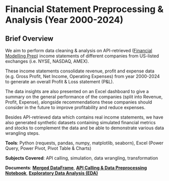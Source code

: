 # Financial Statement Preprocessing & Analysis (Year 2000-2024)
## Brief Overview
We aim to perform data cleaning & analysis on API-retrieved ([Financial Modelling Prep](https://financialmodelingprep.com/api/v3/stock/list?apikey=NSD2m35XyjrwOoYdtKbq1JPOHlABl8CW)) income statements of different companies from US-listed exchanges (i.e. NYSE, NASDAQ, AMEX).

These income statements consolidate revenue, profit and expense data (e.g. Gross Profit, Net Income, Operating Expenses) from year 2000-2024 to generate an overall Profit & Loss statement (P&L). 

The data insights are also presented on an Excel dashboard to give a summary on the general performance of the companies (split into Revenue, Profit, Expense), alongside recommendations these companies should consider in the future to improve profitability and reduce expenses.

Besides API-retrieved data which contains real income statements, we have also generated synthetic datasets containing simulated financial metrics and stocks to complement the data and be able to demonstrate various data wrangling steps.

**Tools**: Python (requests, pandas, numpy, matplotlib, seaborn), Excel (Power Query, Power Pivot, Pivot Table & Charts)

**Subjects Covered**: API calling, simulation, data wrangling, transformation

**Documents**: [**Merged DataFrame**](https://github.com/sanrio00/portfolio-projects/blob/main/Completed/Financial%20Statement%20Preprocessing%20%26%20Analysis/merged_df.csv), [**API Calling & Data Preprocessing Notebook**](https://github.com/sanrio00/portfolio-projects/blob/main/Completed/Financial%20Statement%20Preprocessing%20%26%20Analysis/api_calling_data_preprocessing.ipynb), [**Exploratory Data Analysis (EDA)**](https://github.com/sanrio00/portfolio-projects/blob/main/Completed/Financial%20Statement%20Preprocessing%20%26%20Analysis/eda.ipynb)
